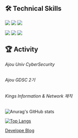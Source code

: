 ## 🛠 Technical Skills

  <img src="https://img.shields.io/badge/Java-007396?style=flat-square&logo=Java&logoColor=white"/></a>
  <img src="https://img.shields.io/badge/Javascript-ffb13b?style=flat-square&logo=javascript&logoColor=white"/></a>
  <img src="https://img.shields.io/badge/Python-%233776AB?style=flat-square&logo=Python&logoColor=white"/></a>
  
  <img src="https://img.shields.io/badge/C-%23A8B9CC?style=flat-square&logo=C&logoColor=white"/></a>
  <img src="https://img.shields.io/badge/HTML5-%23E34F26?style=flat-square&logo=html5&logoColor=white"/></a>
  <img src="https://img.shields.io/badge/CSS3-%231572B6?style=flat-square&logo=css3&logoColor=white"/></a>

  
## 🏆 Activity
  
  <h6>Ajou Univ CyberSecurity</h6>
  <h6>Ajou GDSC 2기</h6>
  <h6>Kings Information & Network 재직</h6>
  
  
![Anurag's GitHub stats](https://github-readme-stats.vercel.app/api?username=SHIN-MK&count_private=true&show_icons=true)

[![Top Langs](https://github-readme-stats.vercel.app/api/top-langs/?username=SHIN-MK)](https://github.com/SHIN-MK/github-readme-stats)

[Develope Blog](https://shinsabo894.tistory.com/)

<!--
**SHIN-MK/SHIN-MK** is a ✨ _special_ ✨ repository because its `README.md` (this file) appears on your GitHub profile.

Here are some ideas to get you started:

- 🔭 I’m currently working on ...
- 🌱 I’m currently learning ...
- 👯 I’m looking to collaborate on ...
- 🤔 I’m looking for help with ...
- 💬 Ask me about ...
- 📫 How to reach me: ...
- 😄 Pronouns: ...
- ⚡ Fun fact: ...
-->
